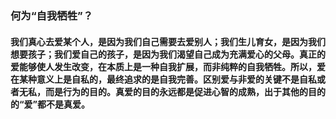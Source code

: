 ### 何为“自我牺牲”？
####  我们真心去爱某个人，是因为我们自己需要去爱别人；我们生儿育女，是因为我们想要孩子；我们爱自己的孩子，是因为我们渴望自己成为充满爱心的父母。真正的爱能够使人发生改变，在本质上是一种自我扩展，而非纯粹的自我牺牲。所以，爱在某种意义上是自私的，最终追求的是自我完善。区别爱与非爱的关键不是自私或者无私，而是行为的目的。真爱的目的永远都是促进心智的成熟，出于其他的目的的“爱”都不是真爱。
